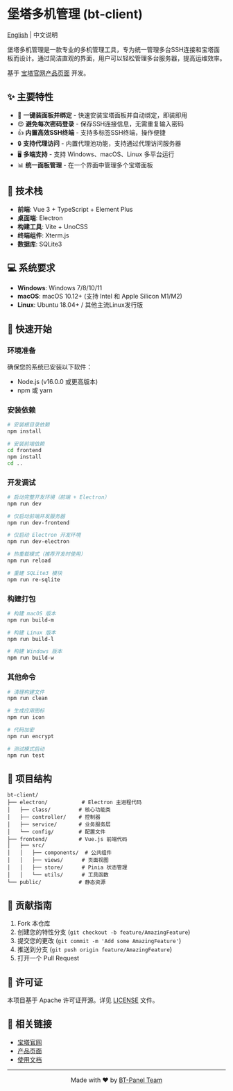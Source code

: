 # 堡塔多机管理 (bt-client)

[English](README.md) | 中文说明

堡塔多机管理是一款专业的多机管理工具，专为统一管理多台SSH连接和宝塔面板而设计。通过简洁直观的界面，用户可以轻松管理多台服务器，提高运维效率。

基于 [宝塔官网产品页面](https://www.bt.cn/new/product_pc.html) 开发。

## ✨ 主要特性

- 🚀 **一键装面板并绑定** - 快速安装宝塔面板并自动绑定，即装即用
- 😍 **避免每次密码登录** - 保存SSH连接信息，无需重复输入密码
- 👍 **内置高效SSH终端** - 支持多标签SSH终端，操作便捷
- 🔒 **支持代理访问** - 内置代理池功能，支持通过代理访问服务器
- 🖥️ **多端支持** - 支持 Windows、macOS、Linux 多平台运行
- 📊 **统一面板管理** - 在一个界面中管理多个宝塔面板

## 🔧 技术栈

- **前端**: Vue 3 + TypeScript + Element Plus
- **桌面端**: Electron
- **构建工具**: Vite + UnoCSS
- **终端组件**: Xterm.js
- **数据库**: SQLite3

## 💻 系统要求

- **Windows**: Windows 7/8/10/11
- **macOS**: macOS 10.12+ (支持 Intel 和 Apple Silicon M1/M2)
- **Linux**: Ubuntu 18.04+ / 其他主流Linux发行版

## 🚀 快速开始

### 环境准备

确保您的系统已安装以下软件：

- Node.js (v16.0.0 或更高版本)
- npm 或 yarn

### 安装依赖

```bash
# 安装根目录依赖
npm install

# 安装前端依赖
cd frontend
npm install
cd ..
```

### 开发调试

```bash
# 启动完整开发环境（前端 + Electron）
npm run dev

# 仅启动前端开发服务器
npm run dev-frontend

# 仅启动 Electron 开发环境
npm run dev-electron

# 热重载模式（推荐开发时使用）
npm run reload

# 重建 SQLite3 模块
npm run re-sqlite
```

### 构建打包

```bash
# 构建 macOS 版本
npm run build-m

# 构建 Linux 版本
npm run build-l

# 构建 Windows 版本
npm run build-w
```

### 其他命令

```bash
# 清理构建文件
npm run clean

# 生成应用图标
npm run icon

# 代码加密
npm run encrypt

# 测试模式启动
npm run test
```

## 📁 项目结构

```
bt-client/
├── electron/           # Electron 主进程代码
│   ├── class/         # 核心功能类
│   ├── controller/    # 控制器
│   ├── service/       # 业务服务层
│   └── config/        # 配置文件
├── frontend/          # Vue.js 前端代码
│   ├── src/
│   │   ├── components/  # 公共组件
│   │   ├── views/      # 页面视图
│   │   ├── store/      # Pinia 状态管理
│   │   └── utils/      # 工具函数
└── public/            # 静态资源
```

## 🤝 贡献指南

1. Fork 本仓库
2. 创建您的特性分支 (`git checkout -b feature/AmazingFeature`)
3. 提交您的更改 (`git commit -m 'Add some AmazingFeature'`)
4. 推送到分支 (`git push origin feature/AmazingFeature`)
5. 打开一个 Pull Request

## 📄 许可证

本项目基于 Apache 许可证开源。详见 [LICENSE](LICENSE) 文件。

## 🔗 相关链接

- [宝塔官网](https://www.bt.cn)
- [产品页面](https://www.bt.cn/new/product_pc.html)
- [使用文档](https://www.bt.cn/bbs)

---

<p align="center">
  Made with ❤️ by <a href="https://www.bt.cn">BT-Panel Team</a>
</p> 